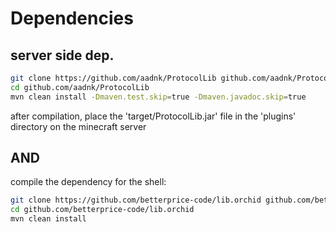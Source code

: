 # Dependencies

## server side dep.
```sh
git clone https://github.com/aadnk/ProtocolLib github.com/aadnk/ProtocolLib 
cd github.com/aadnk/ProtocolLib
mvn clean install -Dmaven.test.skip=true -Dmaven.javadoc.skip=true
```
after compilation, place the 'target/ProtocolLib.jar' file in the 'plugins' directory on the minecraft server

## AND
compile the dependency for the shell:
```sh
git clone https://github.com/betterprice-code/lib.orchid github.com/betterprice-code/lib.orchid 
cd github.com/betterprice-code/lib.orchid
mvn clean install
```
